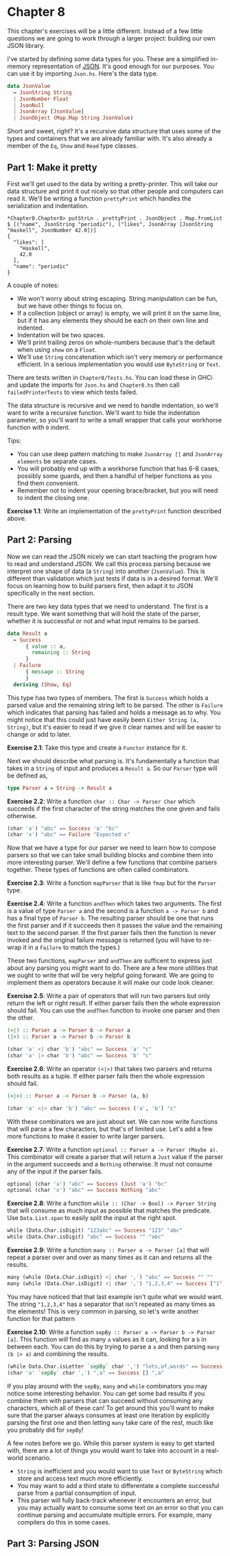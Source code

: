 # Chapter 8

This chapter's exercises will be a little different.  Instead of a few little questions we are going to work through a larger project: building our own JSON library.

I've started by defining some data types for you.  These are a simplified in-memory representation of [JSON](https://en.wikipedia.org/wiki/JSON).  It's good enough for our purposes.  You can use it by importing `Json.hs`.  Here's the data type.

```haskell
data JsonValue
  = JsonString String
  | JsonNumber Float 
  | JsonNull
  | JsonArray [JsonValue]
  | JsonObject (Map.Map String JsonValue)
```

Short and sweet, right?  It's a recursive data structure that uses some of the types and containers that we are already familiar with.  It's also already a member of the `Eq`, `Show` and `Read` type classes.

## Part 1: Make it pretty

First we'll get used to the data by writing a pretty-printer. This will take our data structure and print it out nicely so that other people and computers can read it.  We'll be writing a function `prettyPrint` which handles the serialization and indentation.

```
*Chapter8.Chapter8> putStrLn . prettyPrint . JsonObject . Map.fromList $ [("name", JsonString "periodic"), ("likes", JsonArray [JsonString "Haskell", JsonNumber 42.0])]
{
  "likes": [
    "Haskell",
    42.0
  ],
  "name": "periodic"
}

```

A couple of notes:
- We won't worry about string escaping.  String manipulation can be fun, but we have other things to focus on.
- If a collection (object or array) is empty, we will print it on the same line, but if it has any elements they should be each on their own line and indented.
- Indentation will be two spaces.
- We'll print trailing zeros on whole-numbers because that's the default when using `show` on a `Float`.
- We'll use `String` concatenation which isn't very memory or performance efficient.  In a serious implementation you would use `ByteString` or `Text`.

There are tests written in `Chapter8/Tests.hs`.  You can load these in GHCi and update the imports for `Json.hs` and `Chapter8.hs` then call `failedPrinterTests` to view which tests failed.

The data structure is recursive and we need to handle indentation, so we'll want to write a recursive function.  We'll want to hide the indentation parameter, so you'll want to write a small wrapper that calls your workhorse function with `0` indent.

Tips:
- You can use deep pattern matching to make `JsonArray []` and `JsonArray elements` be separate cases.
- You will probably end up with a workhorse function that has 6-8 cases, possibly some guards, and then a handful of helper functions as you find them convenient.
- Remember not to indent your opening brace/bracket, but you will need to indent the closing one.

**Exercise 1.1**: Write an implementation of the `prettyPrint` function described above.

## Part 2: Parsing

Now we can read the JSON nicely we can start teaching the program how to read and understand JSON. We call this process parsing because we interpret one shape of data (a `String`) into another (`JsonValue`).  This is different than validation which just tests if data is in a desired format.  We'll focus on learning how to build parsers first, then adapt it to JSON specifically in the next section.

There are two key data types that we need to understand.  The first is a result type.  We want something that will hold the state of the parser, whether it is successful or not and what input remains to be parsed.

```haskell
data Result a
  = Success
      { value :: a,
        remaining :: String
      }
  | Failure
      { message :: String
      }
  deriving (Show, Eq)
```

This type has two types of members.  The first is `Success` which holds a parsed value and the remaining string left to be parsed.  The other is `Failure` which indicates that parsing has failed and holds a message as to why. You might notice that this could just have easily been `Either String (a, String)`, but it's easier to read if we give it clear names and will be easier to change or add to later.

**Exercise 2.1**: Take this type and create a `Functor` instance for it.

Next we should describe what parsing is.  It's fundamentally a function that takes in a `String` of input and produces a `Result a`.  So our `Parser` type will be defined as,

```haskell
type Parser a = String -> Result a
```

**Exercise 2.2**: Write a function `char :: Char -> Parser Char` which succeeds if the first character of the string matches the one given and fails otherwise.
```haskell
(char 'a') "abc" == Success 'a' "bc"
(char 'x') "abc" == Failure "Expected x"
```

Now that we have a type for our parser we need to learn how to compose parsers so that we can take small building blocks and combine them into more interesting parser.  We'll define a few functions that combine parsers together.  These types of functions are often called combinators.

**Exercise 2.3**: Write a function `mapParser` that is like `fmap` but for the `Parser` type.

**Exercise 2.4**: Write a function `andThen` which takes two arguments.  The first is a value of type `Parser a` and the second is a function `a -> Parser b` and has a final type of `Parser b`.  The resulting parser should be one that runs the first parser and if it succeeds then it passes the value and the remaining text to the second parser.  If the first parser fails then the function is never invoked and the original failure message is returned (you will have to re-wrap it in a `Failure` to match the types.)

These two functions, `mapParser` and `andThen` are sufficent to express just about any parsing you might want to do.  There are a few more utilities that we ought to write that will be very helpful going forward.  We are going to implement them as operators because it will make our code look cleaner.

**Exercise 2.5**: Write a pair of operators that will run two parsers but only return the left or right result.  If either parser fails then the whole expression should fail.  You can use the `andThen` function to invoke one parser and then the other.
```haskell
(<|) :: Parser a -> Parser b -> Parser a
(|>) :: Parser a -> Parser b -> Parser b

(char 'a' <| char 'b') "abc" == Success 'a' "c"
(char 'a' |> char 'b') "abc" == Success 'b' "c"
```

**Exercise 2.6**: Write an operator `(<|>)` that takes two parsers and returns both results as a tuple.  If either parser fails then the whole expression should fail.
```haskell
(<|>) :: Parser a -> Parser b -> Parser (a, b)

(char 'a' <|> char 'b') "abc" == Success ('a', 'b') "c"
```

With these combinators we are just about set.  We can now write functions that will parse a few characters, but that's of limited use.  Let's add a few more functions to make it easier to write larger parsers.  

**Exercise 2.7**: Write a function `optional :: Parser a -> Parser (Maybe a)`.  This combinator will create a parser that will return a `Just` value if the parser in the argument succeeds and a `Nothing` otherwise.  It must not consume any of the input if the parser fails.
```haskell
optional (char 'a') "abc" == Success (Just 'a') "bc"
optional (char 'x') "abc" == Success Nothing "abc"
```

**Exercise 2.8**: Write a function `while :: (Char -> Bool) -> Parser String` that will consume as much input as possible that matches the predicate.  Use `Data.List.span` to easily split the input at the right spot.
```haskell
while (Data.Char.isDigit) "123abc" == Success "123" "abc"
while (Data.Char.isDigit) "abc" == Success "" "abc"
```

**Exercise 2.9**: Write a function `many :: Parser a -> Parser [a]` that will repeat a parser over and over as many times as it can and returns all the results.
```haskell
many (while (Data.Char.isDigit) <| char ',') "abc" == Success "" ""
many (while (Data.Char.isDigit) <| char ',') "1,2,3,4" == Success ["1","2","3"] "4"
```

You may have noticed that that last example isn't quite what we would want.  The string `"1,2,3,4"` has a separator that isn't repeated as many times as the elements!  This is very common in parsing, so let's write another function for that pattern

**Exercise 2.10**: Write a function `sepBy :: Parser a -> Parser b -> Parser [a]`.  This function will find as many `a` values as it can, looking for a `b` in between each.  You can do this by trying to parse a `a` and then parsing `many (b |> a)` and combining the results.
```haskell
(while Data.Char.isLetter `sepBy` char ',') "lots,of,words" == Success ["lots", "of", "words"] ""
(char 'a' `sepBy` char ',') ",a" == Success [] ",a"
```

If you play around with the `sepBy`, `many` and `while` combinators you may notice some interesting behavior.  You can get some bad results if you combine them with parsers that can succeed without consuming any characters, which all of these can!  To get around this you'll want to make sure that the parser always consumes at least one iteration by explicitly parsing the first one and then letting `many` take care of the rest, much like you probably did for `sepBy`!

A few notes before we go.  While this parser system is easy to get started with, there are a lot of things you would want to take into account in a real-world scenario.

- `String` is inefficient and you would want to use `Text` or `ByteString` which store and access text much more efficiently.
- You may want to add a third state to differentate a complete successful parse from a partial consumption of input.
- This parser will fully back-track whenever it encounters an error, but you may actually want to consume some text on an error so that you can continue parsing and accumulate multiple errors.  For example, many compilers do this in some cases.

## Part 3: Parsing JSON
